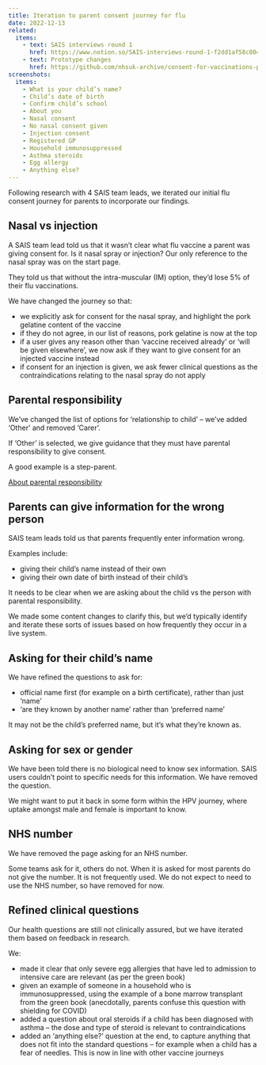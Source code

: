 ```yaml
---
title: Iteration to parent consent journey for flu
date: 2022-12-13
related:
  items:
    - text: SAIS interviews round 1
      href: https://www.notion.so/SAIS-interviews-round-1-f2dd1af58c8040f7a8c5c34a35d6b70b
    - text: Prototype changes
      href: https://github.com/nhsuk-archive/consent-for-vaccinations-prototype/commit/ce8ad48e24c79cfcffb483c17b0aba6b82f8352f
screenshots:
  items:
    - What is your child’s name?
    - Child’s date of birth
    - Confirm child’s school
    - About you
    - Nasal consent
    - No nasal consent given
    - Injection consent
    - Registered GP
    - Household immunosuppressed
    - Asthma steroids
    - Egg allergy
    - Anything else?
---
```


Following research with 4 SAIS team leads, we iterated our initial flu consent journey for parents to incorporate our findings.

## Nasal vs injection

A SAIS team lead told us that it wasn’t clear what flu vaccine a parent was giving consent for. Is it nasal spray or injection? Our only reference to the nasal spray was on the start page.

They told us that without the intra-muscular (IM) option, they’d lose 5% of their flu vaccinations.

We have changed the journey so that:

- we explicitly ask for consent for the nasal spray, and highlight the pork gelatine content of the vaccine
- if they do not agree, in our list of reasons, pork gelatine is now at the top
- if a user gives any reason other than ‘vaccine received already’ or ‘will be given elsewhere’, we now ask if they want to give consent for an injected vaccine instead
- if consent for an injection is given, we ask fewer clinical questions as the contraindications relating to the nasal spray do not apply

## Parental responsibility

We’ve changed the list of options for ‘relationship to child’ – we’ve added ‘Other’ and removed ‘Carer’.

If ‘Other’ is selected, we give guidance that they must have parental responsibility to give consent.

A good example is a step-parent.

[About parental responsibility](https://www.gov.uk/parental-rights-responsibilities)

## Parents can give information for the wrong person

SAIS team leads told us that parents frequently enter information wrong.

Examples include:

- giving their child’s name instead of their own
- giving their own date of birth instead of their child’s

It needs to be clear when we are asking about the child vs the person with parental responsibility.

We made some content changes to clarify this, but we’d typically identify and iterate these sorts of issues based on how frequently they occur in a live system.

## Asking for their child’s name

We have refined the questions to ask for:

- official name first (for example on a birth certificate), rather than just ‘name’
- ‘are they known by another name’ rather than ‘preferred name’

It may not be the child’s preferred name, but it’s what they’re known as.

## Asking for sex or gender

We have been told there is no biological need to know sex information. SAIS users couldn’t point to specific needs for this information. We have removed the question.

We might want to put it back in some form within the HPV journey, where uptake amongst male and female is important to know.

## NHS number

We have removed the page asking for an NHS number.

Some teams ask for it, others do not. When it is asked for most parents do not give the number. It is not frequently used. We do not expect to need to use the NHS number, so have removed for now.

## Refined clinical questions

Our health questions are still not clinically assured, but we have iterated them based on feedback in research.

We:

- made it clear that only severe egg allergies that have led to admission to intensive care are relevant (as per the green book)
- given an example of someone in a household who is immunosuppressed, using the example of a bone marrow transplant from the green book (anecdotally, parents confuse this question with shielding for COVID)
- added a question about oral steroids if a child has been diagnosed with asthma – the dose and type of steroid is relevant to contraindications
- added an ‘anything else?’ question at the end, to capture anything that does not fit into the standard questions – for example when a child has a fear of needles. This is now in line with other vaccine journeys
